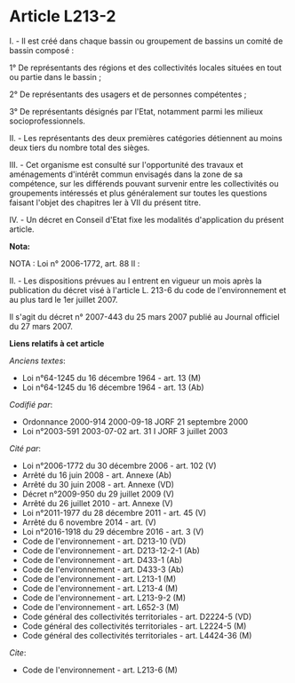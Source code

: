 # Article L213-2

I. - Il est créé dans chaque bassin ou groupement de bassins un comité de bassin composé :

1° De représentants des régions et des collectivités locales situées en tout ou partie dans le bassin ;

2° De représentants des usagers et de personnes compétentes ;

3° De représentants désignés par l'Etat, notamment parmi les milieux socioprofessionnels.

II. - Les représentants des deux premières catégories détiennent au moins deux tiers du nombre total des sièges.

III. - Cet organisme est consulté sur l'opportunité des travaux et aménagements d'intérêt commun envisagés dans la zone de sa
compétence, sur les différends pouvant survenir entre les collectivités ou groupements intéressés et plus généralement sur
toutes les questions faisant l'objet des chapitres Ier à VII du présent titre.

IV. - Un décret en Conseil d'Etat fixe les modalités d'application du présent article.

**Nota:**

NOTA : Loi n° 2006-1772, art. 88 II :

II. - Les dispositions prévues au I entrent en vigueur un mois après la publication du décret visé à l'article L. 213-6 du
code de l'environnement et au plus tard le 1er juillet 2007.

Il s'agit du décret n° 2007-443 du 25 mars 2007 publié au Journal officiel du 27 mars 2007.

**Liens relatifs à cet article**

_Anciens textes_:

  - Loi n°64-1245 du 16 décembre 1964 - art. 13 (M)
  - Loi n°64-1245 du 16 décembre 1964 - art. 13 (Ab)

_Codifié par_:

  - Ordonnance 2000-914 2000-09-18 JORF 21 septembre 2000
  - Loi n°2003-591 2003-07-02 art. 31 I JORF 3 juillet 2003

_Cité par_:

  - Loi n°2006-1772 du 30 décembre 2006 - art. 102 (V)
  - Arrêté du 16 juin 2008 - art. Annexe (Ab)
  - Arrêté du 30 juin 2008 - art. Annexe (VD)
  - Décret n°2009-950 du 29 juillet 2009 (V)
  - Arrêté du 26 juillet 2010 - art. Annexe (V)
  - Loi n°2011-1977 du 28 décembre 2011 - art. 45 (V)
  - Arrêté du 6 novembre 2014 - art. (V)
  - Loi n°2016-1918 du 29 décembre 2016 - art. 3 (V)
  - Code de l'environnement - art. D213-10 (VD)
  - Code de l'environnement - art. D213-12-2-1 (Ab)
  - Code de l'environnement - art. D433-1 (Ab)
  - Code de l'environnement - art. D433-3 (Ab)
  - Code de l'environnement - art. L213-1 (M)
  - Code de l'environnement - art. L213-4 (M)
  - Code de l'environnement - art. L213-9-2 (M)
  - Code de l'environnement - art. L652-3 (M)
  - Code général des collectivités territoriales - art. D2224-5 (VD)
  - Code général des collectivités territoriales - art. L2224-5 (M)
  - Code général des collectivités territoriales - art. L4424-36 (M)

_Cite_:

  - Code de l'environnement - art. L213-6 (M)
